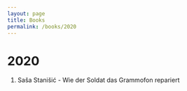 ```yaml
---
layout: page
title: Books
permalink: /books/2020
---
```

# 2020

1. Saša Stanišić - Wie der Soldat das Grammofon repariert
